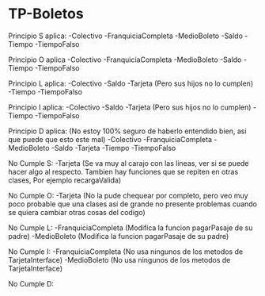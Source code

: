 # TP-Boletos

Principio S aplica:
-Colectivo
-FranquiciaCompleta
-MedioBoleto
-Saldo
-Tiempo
-TiempoFalso

Principio O aplica
-Colectivo
-FranquiciaCompleta
-MedioBoleto
-Saldo
-Tiempo
-TiempoFalso

Principio L aplica:
-Colectivo
-Saldo
-Tarjeta (Pero sus hijos no lo cumplen)
-Tiempo
-TiempoFalso

Principio I aplica:
-Colectivo
-Saldo
-Tarjeta (Pero sus hijos no lo cumplen)
-Tiempo
-TiempoFalso

Principio D aplica: (No estoy 100% seguro de haberlo entendido bien, asi que puede que esto este mal)
-Colectivo
-FranquiciaCompleta
-MedioBoleto
-Saldo
-Tarjeta
-Tiempo
-TiempoFalso

No Cumple S:
-Tarjeta (Se va muy al carajo con las lineas, ver si se puede hacer algo al respecto. Tambien hay funciones que se repiten en otras clases, Por ejemplo recargaValida)

No Cumple O:
-Tarjeta (No la pude chequear por completo, pero veo muy poco probable que una clases asi de grande no presente problemas cuando se quiera cambiar otras cosas del codigo)

No Cumple L:
-FranquiciaCompleta (Modifica la funcion pagarPasaje de su padre)
-MedioBoleto (Modifica la funcion pagarPasaje de su padre)

No Cumple I:
-FranquiciaCompleta (No usa ningunos de los metodos de TarjetaInterface)
-MedioBoleto (No usa ningunos de los metodos de TarjetaInterface)

No Cumple D:
